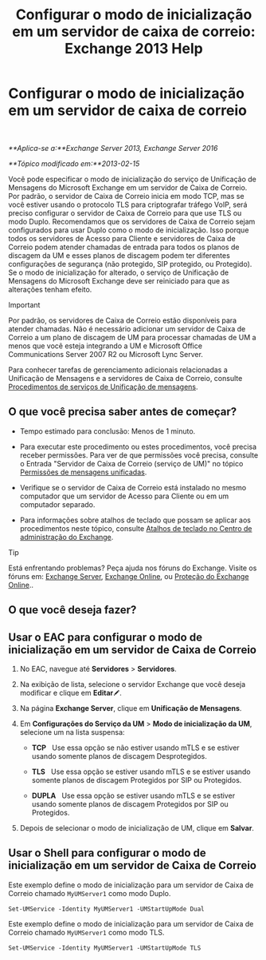 ﻿---
title: 'Configurar o modo de inicialização em um servidor de caixa de correio: Exchange 2013 Help'
TOCTitle: Configurar o modo de inicialização em um servidor de caixa de correio
ms:assetid: 4457d6a0-52bd-4269-8cb5-d34d7fe9bfc3
ms:mtpsurl: https://technet.microsoft.com/pt-br/library/Ee423544(v=EXCHG.150)
ms:contentKeyID: 50556191
ms.date: 05/22/2018
mtps_version: v=EXCHG.150
ms.translationtype: MT
---

# Configurar o modo de inicialização em um servidor de caixa de correio

 

_**Aplica-se a:**Exchange Server 2013, Exchange Server 2016_

_**Tópico modificado em:**2013-02-15_

Você pode especificar o modo de inicialização do serviço de Unificação de Mensagens do Microsoft Exchange em um servidor de Caixa de Correio. Por padrão, o servidor de Caixa de Correio inicia em modo TCP, mas se você estiver usando o protocolo TLS para criptografar tráfego VoIP, será preciso configurar o servidor de Caixa de Correio para que use TLS ou modo Duplo. Recomendamos que os servidores de Caixa de Correio sejam configurados para usar Duplo como o modo de inicialização. Isso porque todos os servidores de Acesso para Cliente e servidores de Caixa de Correio podem atender chamadas de entrada para todos os planos de discagem da UM e esses planos de discagem podem ter diferentes configurações de segurança (não protegido, SIP protegido, ou Protegido). Se o modo de inicialização for alterado, o serviço de Unificação de Mensagens do Microsoft Exchange deve ser reiniciado para que as alterações tenham efeito.


> [!IMPORTANT]
> Por padrão, os servidores de Caixa de Correio estão disponíveis para atender chamadas. Não é necessário adicionar um servidor de Caixa de Correio a um plano de discagem de UM para processar chamadas de UM a menos que você esteja integrando a UM e Microsoft Office Communications Server 2007 R2 ou Microsoft Lync Server.



Para conhecer tarefas de gerenciamento adicionais relacionadas a Unificação de Mensagens e a servidores de Caixa de Correio, consulte [Procedimentos de serviços de Unificação de mensagens](um-services-procedures-exchange-2013-help.md).

## O que você precisa saber antes de começar?

  - Tempo estimado para conclusão: Menos de 1 minuto.

  - Para executar este procedimento ou estes procedimentos, você precisa receber permissões. Para ver de que permissões você precisa, consulte o Entrada "Servidor de Caixa de Correio (serviço de UM)" no tópico [Permissões de mensagens unificadas](unified-messaging-permissions-exchange-2013-help.md).

  - Verifique se o servidor de Caixa de Correio está instalado no mesmo computador que um servidor de Acesso para Cliente ou em um computador separado.

  - Para informações sobre atalhos de teclado que possam se aplicar aos procedimentos neste tópico, consulte [Atalhos de teclado no Centro de administração do Exchange](keyboard-shortcuts-in-the-exchange-admin-center-exchange-online-protection-help.md).


> [!TIP]
> Está enfrentando problemas? Peça ajuda nos fóruns do Exchange. Visite os fóruns em: <A href="https://go.microsoft.com/fwlink/p/?linkid=60612">Exchange Server</A>, <A href="https://go.microsoft.com/fwlink/p/?linkid=267542">Exchange Online</A>, ou <A href="https://go.microsoft.com/fwlink/p/?linkid=285351">Proteção do Exchange Online</A>..



## O que você deseja fazer?

## Usar o EAC para configurar o modo de inicialização em um servidor de Caixa de Correio

1.  No EAC, navegue até **Servidores** \> **Servidores**.

2.  Na exibição de lista, selecione o servidor Exchange que você deseja modificar e clique em **Editar**![Ícone de edição](images/JJ218640.6f53ccb2-1f13-4c02-bea0-30690e6ea71d(EXCHG.150).gif "Ícone de edição").

3.  Na página **Exchange Server**, clique em **Unificação de Mensagens**.

4.  Em **Configurações do Serviço da UM** \> **Modo de inicialização da UM**, selecione um na lista suspensa:
    
      - **TCP**   Use essa opção se não estiver usando mTLS e se estiver usando somente planos de discagem Desprotegidos.
    
      - **TLS**   Use essa opção se estiver usando mTLS e se estiver usando somente planos de discagem Protegidos por SIP ou Protegidos.
    
      - **DUPLA**   Use essa opção se estiver usando mTLS e se estiver usando somente planos de discagem Protegidos por SIP ou Protegidos.

5.  Depois de selecionar o modo de inicialização de UM, clique em **Salvar**.

## Usar o Shell para configurar o modo de inicialização em um servidor de Caixa de Correio

Este exemplo define o modo de inicialização para um servidor de Caixa de Correio chamado `MyUMServer1` como modo Duplo.

    Set-UMService -Identity MyUMServer1 -UMStartUpMode Dual

Este exemplo define o modo de inicialização para um servidor de Caixa de Correio chamado `MyUMServer1` como modo TLS.

    Set-UMService -Identity MyUMServer1 -UMStartUpMode TLS

